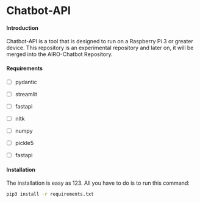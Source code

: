 # Chatbot-API



#### Introduction
Chatbot-API is a tool that is designed to run on a Raspberry Pi 3 or greater device. 
This repository is an experimental repository and later on, it will be merged into 
the AIRO-Chatbot Repository. 

#### Requirements

- [ ] pydantic
- [ ] streamlit
- [ ] fastapi
- [ ] nltk
- [ ] numpy
- [ ] pickle5
- [ ] fastapi


#### Installation
The installation is easy as 123. All you have to do is to run this command:
````sh
pip3 install -r requirements.txt
````





	
